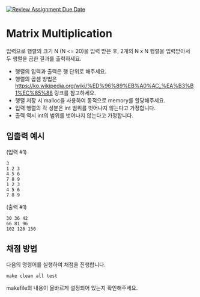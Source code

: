 [![Review Assignment Due Date](https://classroom.github.com/assets/deadline-readme-button-24ddc0f5d75046c5622901739e7c5dd533143b0c8e959d652212380cedb1ea36.svg)](https://classroom.github.com/a/jtaI-EH4)
# Matrix Multiplication

입력으로 행렬의 크기 N (N <= 20)을 입력 받은 후, 2개의 N x N 행렬을 입력받아서 두 행렬을 곱한 결과를 출력하세요.

- 행렬의 입력과 출력은 행 단위로 해주세요.
- 행렬의 곱셈 방법은 https://ko.wikipedia.org/wiki/%ED%96%89%EB%A0%AC_%EA%B3%B1%EC%85%88 링크를 참고하세요.
- 행렬 저장 시 malloc을 사용하여 동적으로 memory를 할당해주세요.
- 입력 행렬의 각 성분은 int 범위를 벗어나지 않는다고 가정합니다.
- 출력 역시 int의 범위를 벗어나지 않는다고 가정합니다.

## 입출력 예시
(입력 #1)
```
3
1 2 3
4 5 6
7 8 9
1 2 3
4 5 6
7 8 9
```
(출력 #1)
```
30 36 42
66 81 96
102 126 150
```

## 채점 방법

다음의 명령어를 실행하여 채점을 진행합니다.

```Makefile
make clean all test
```

makefile의 내용이 올바르게 설정되어 있는지 확인해주세요.
